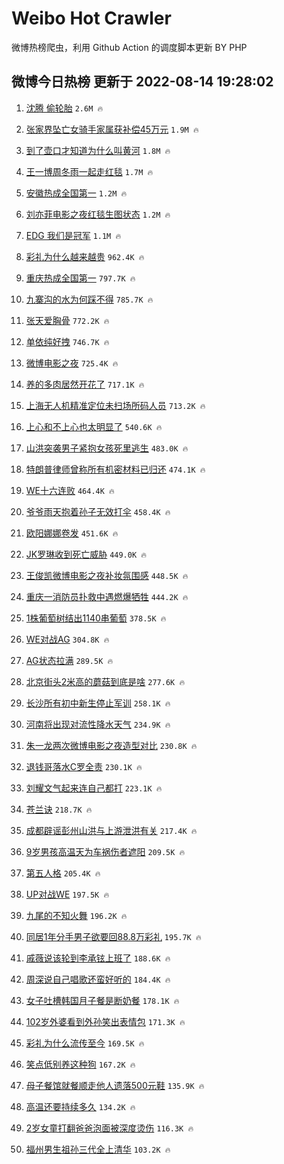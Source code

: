 # Weibo Hot Crawler 



微博热榜爬虫，利用 Github Action 的调度脚本更新 BY PHP 


## 微博今日热榜 更新于 2022-08-14 19:28:02 
1. [沈腾 偷轮胎](https://s.weibo.com/weibo?q=%E6%B2%88%E8%85%BE%20%E5%81%B7%E8%BD%AE%E8%83%8E&Refer=top) `2.6M 🔥` 

1. [张家界坠亡女骑手家属获补偿45万元](https://s.weibo.com/weibo?q=%23%E5%BC%A0%E5%AE%B6%E7%95%8C%E5%9D%A0%E4%BA%A1%E5%A5%B3%E9%AA%91%E6%89%8B%E5%AE%B6%E5%B1%9E%E8%8E%B7%E8%A1%A5%E5%81%BF45%E4%B8%87%E5%85%83%23&Refer=top) `1.9M 🔥` 

1. [到了壶口才知道为什么叫黄河](https://s.weibo.com/weibo?q=%23%E5%88%B0%E4%BA%86%E5%A3%B6%E5%8F%A3%E6%89%8D%E7%9F%A5%E9%81%93%E4%B8%BA%E4%BB%80%E4%B9%88%E5%8F%AB%E9%BB%84%E6%B2%B3%23&Refer=top) `1.8M 🔥` 

1. [王一博周冬雨一起走红毯](https://s.weibo.com/weibo?q=%23%E7%8E%8B%E4%B8%80%E5%8D%9A%E5%91%A8%E5%86%AC%E9%9B%A8%E4%B8%80%E8%B5%B7%E8%B5%B0%E7%BA%A2%E6%AF%AF%23&Refer=top) `1.7M 🔥` 

1. [安徽热成全国第一](https://s.weibo.com/weibo?q=%23%E5%AE%89%E5%BE%BD%E7%83%AD%E6%88%90%E5%85%A8%E5%9B%BD%E7%AC%AC%E4%B8%80%23&Refer=top) `1.2M 🔥` 

1. [刘亦菲电影之夜红毯生图状态](https://s.weibo.com/weibo?q=%23%E5%88%98%E4%BA%A6%E8%8F%B2%E7%94%B5%E5%BD%B1%E4%B9%8B%E5%A4%9C%E7%BA%A2%E6%AF%AF%E7%94%9F%E5%9B%BE%E7%8A%B6%E6%80%81%23&Refer=top) `1.2M 🔥` 

1. [EDG 我们是冠军](https://s.weibo.com/weibo?q=EDG%20%E6%88%91%E4%BB%AC%E6%98%AF%E5%86%A0%E5%86%9B&Refer=top) `1.1M 🔥` 

1. [彩礼为什么越来越贵](https://s.weibo.com/weibo?q=%23%E5%BD%A9%E7%A4%BC%E4%B8%BA%E4%BB%80%E4%B9%88%E8%B6%8A%E6%9D%A5%E8%B6%8A%E8%B4%B5%23&Refer=top) `962.4K 🔥` 

1. [重庆热成全国第一](https://s.weibo.com/weibo?q=%23%E9%87%8D%E5%BA%86%E7%83%AD%E6%88%90%E5%85%A8%E5%9B%BD%E7%AC%AC%E4%B8%80%23&Refer=top) `797.7K 🔥` 

1. [九寨沟的水为何踩不得](https://s.weibo.com/weibo?q=%23%E4%B9%9D%E5%AF%A8%E6%B2%9F%E7%9A%84%E6%B0%B4%E4%B8%BA%E4%BD%95%E8%B8%A9%E4%B8%8D%E5%BE%97%23&Refer=top) `785.7K 🔥` 

1. [张天爱胸骨](https://s.weibo.com/weibo?q=%23%E5%BC%A0%E5%A4%A9%E7%88%B1%E8%83%B8%E9%AA%A8%23&Refer=top) `772.2K 🔥` 

1. [单依纯好拽](https://s.weibo.com/weibo?q=%23%E5%8D%95%E4%BE%9D%E7%BA%AF%E5%A5%BD%E6%8B%BD%23&Refer=top) `746.7K 🔥` 

1. [微博电影之夜](https://s.weibo.com/weibo?q=%E5%BE%AE%E5%8D%9A%E7%94%B5%E5%BD%B1%E4%B9%8B%E5%A4%9C&Refer=top) `725.4K 🔥` 

1. [养的多肉居然开花了](https://s.weibo.com/weibo?q=%23%E5%85%BB%E7%9A%84%E5%A4%9A%E8%82%89%E5%B1%85%E7%84%B6%E5%BC%80%E8%8A%B1%E4%BA%86%23&Refer=top) `717.1K 🔥` 

1. [上海无人机精准定位未扫场所码人员](https://s.weibo.com/weibo?q=%23%E4%B8%8A%E6%B5%B7%E6%97%A0%E4%BA%BA%E6%9C%BA%E7%B2%BE%E5%87%86%E5%AE%9A%E4%BD%8D%E6%9C%AA%E6%89%AB%E5%9C%BA%E6%89%80%E7%A0%81%E4%BA%BA%E5%91%98%23&Refer=top) `713.2K 🔥` 

1. [上心和不上心也太明显了](https://s.weibo.com/weibo?q=%23%E4%B8%8A%E5%BF%83%E5%92%8C%E4%B8%8D%E4%B8%8A%E5%BF%83%E4%B9%9F%E5%A4%AA%E6%98%8E%E6%98%BE%E4%BA%86%23&Refer=top) `540.6K 🔥` 

1. [山洪突袭男子紧抱女孩死里逃生](https://s.weibo.com/weibo?q=%23%E5%B1%B1%E6%B4%AA%E7%AA%81%E8%A2%AD%E7%94%B7%E5%AD%90%E7%B4%A7%E6%8A%B1%E5%A5%B3%E5%AD%A9%E6%AD%BB%E9%87%8C%E9%80%83%E7%94%9F%23&Refer=top) `483.0K 🔥` 

1. [特朗普律师曾称所有机密材料已归还](https://s.weibo.com/weibo?q=%23%E7%89%B9%E6%9C%97%E6%99%AE%E5%BE%8B%E5%B8%88%E6%9B%BE%E7%A7%B0%E6%89%80%E6%9C%89%E6%9C%BA%E5%AF%86%E6%9D%90%E6%96%99%E5%B7%B2%E5%BD%92%E8%BF%98%23&Refer=top) `474.1K 🔥` 

1. [WE十六连败](https://s.weibo.com/weibo?q=%23WE%E5%8D%81%E5%85%AD%E8%BF%9E%E8%B4%A5%23&Refer=top) `464.4K 🔥` 

1. [爷爷雨天抱着孙子无效打伞](https://s.weibo.com/weibo?q=%23%E7%88%B7%E7%88%B7%E9%9B%A8%E5%A4%A9%E6%8A%B1%E7%9D%80%E5%AD%99%E5%AD%90%E6%97%A0%E6%95%88%E6%89%93%E4%BC%9E%23&Refer=top) `458.4K 🔥` 

1. [欧阳娜娜卷发](https://s.weibo.com/weibo?q=%23%E6%AC%A7%E9%98%B3%E5%A8%9C%E5%A8%9C%E5%8D%B7%E5%8F%91%23&Refer=top) `451.6K 🔥` 

1. [JK罗琳收到死亡威胁](https://s.weibo.com/weibo?q=%23JK%E7%BD%97%E7%90%B3%E6%94%B6%E5%88%B0%E6%AD%BB%E4%BA%A1%E5%A8%81%E8%83%81%23&Refer=top) `449.0K 🔥` 

1. [王俊凯微博电影之夜补妆氛围感](https://s.weibo.com/weibo?q=%23%E7%8E%8B%E4%BF%8A%E5%87%AF%E5%BE%AE%E5%8D%9A%E7%94%B5%E5%BD%B1%E4%B9%8B%E5%A4%9C%E8%A1%A5%E5%A6%86%E6%B0%9B%E5%9B%B4%E6%84%9F%23&Refer=top) `448.5K 🔥` 

1. [重庆一消防员扑救中遇燃爆牺牲](https://s.weibo.com/weibo?q=%23%E9%87%8D%E5%BA%86%E4%B8%80%E6%B6%88%E9%98%B2%E5%91%98%E6%89%91%E6%95%91%E4%B8%AD%E9%81%87%E7%87%83%E7%88%86%E7%89%BA%E7%89%B2%23&Refer=top) `444.2K 🔥` 

1. [1株葡萄树结出1140串葡萄](https://s.weibo.com/weibo?q=%231%E6%A0%AA%E8%91%A1%E8%90%84%E6%A0%91%E7%BB%93%E5%87%BA1140%E4%B8%B2%E8%91%A1%E8%90%84%23&Refer=top) `378.5K 🔥` 

1. [WE对战AG](https://s.weibo.com/weibo?q=%23WE%E5%AF%B9%E6%88%98AG%23&Refer=top) `304.8K 🔥` 

1. [AG状态拉满](https://s.weibo.com/weibo?q=%23AG%E7%8A%B6%E6%80%81%E6%8B%89%E6%BB%A1%23&Refer=top) `289.5K 🔥` 

1. [北京街头2米高的蘑菇到底是啥](https://s.weibo.com/weibo?q=%23%E5%8C%97%E4%BA%AC%E8%A1%97%E5%A4%B42%E7%B1%B3%E9%AB%98%E7%9A%84%E8%98%91%E8%8F%87%E5%88%B0%E5%BA%95%E6%98%AF%E5%95%A5%23&Refer=top) `277.6K 🔥` 

1. [长沙所有初中新生停止军训](https://s.weibo.com/weibo?q=%23%E9%95%BF%E6%B2%99%E6%89%80%E6%9C%89%E5%88%9D%E4%B8%AD%E6%96%B0%E7%94%9F%E5%81%9C%E6%AD%A2%E5%86%9B%E8%AE%AD%23&Refer=top) `258.1K 🔥` 

1. [河南将出现对流性降水天气](https://s.weibo.com/weibo?q=%23%E6%B2%B3%E5%8D%97%E5%B0%86%E5%87%BA%E7%8E%B0%E5%AF%B9%E6%B5%81%E6%80%A7%E9%99%8D%E6%B0%B4%E5%A4%A9%E6%B0%94%23&Refer=top) `234.9K 🔥` 

1. [朱一龙两次微博电影之夜造型对比](https://s.weibo.com/weibo?q=%23%E6%9C%B1%E4%B8%80%E9%BE%99%E4%B8%A4%E6%AC%A1%E5%BE%AE%E5%8D%9A%E7%94%B5%E5%BD%B1%E4%B9%8B%E5%A4%9C%E9%80%A0%E5%9E%8B%E5%AF%B9%E6%AF%94%23&Refer=top) `230.8K 🔥` 

1. [退钱哥落水C罗全责](https://s.weibo.com/weibo?q=%23%E9%80%80%E9%92%B1%E5%93%A5%E8%90%BD%E6%B0%B4C%E7%BD%97%E5%85%A8%E8%B4%A3%23&Refer=top) `230.1K 🔥` 

1. [刘耀文气起来连自己都打](https://s.weibo.com/weibo?q=%23%E5%88%98%E8%80%80%E6%96%87%E6%B0%94%E8%B5%B7%E6%9D%A5%E8%BF%9E%E8%87%AA%E5%B7%B1%E9%83%BD%E6%89%93%23&Refer=top) `223.1K 🔥` 

1. [苍兰诀](https://s.weibo.com/weibo?q=%23%E8%8B%8D%E5%85%B0%E8%AF%80%23&Refer=top) `218.7K 🔥` 

1. [成都辟谣彭州山洪与上游泄洪有关](https://s.weibo.com/weibo?q=%23%E6%88%90%E9%83%BD%E8%BE%9F%E8%B0%A3%E5%BD%AD%E5%B7%9E%E5%B1%B1%E6%B4%AA%E4%B8%8E%E4%B8%8A%E6%B8%B8%E6%B3%84%E6%B4%AA%E6%9C%89%E5%85%B3%23&Refer=top) `217.4K 🔥` 

1. [9岁男孩高温天为车祸伤者遮阳](https://s.weibo.com/weibo?q=%239%E5%B2%81%E7%94%B7%E5%AD%A9%E9%AB%98%E6%B8%A9%E5%A4%A9%E4%B8%BA%E8%BD%A6%E7%A5%B8%E4%BC%A4%E8%80%85%E9%81%AE%E9%98%B3%23&Refer=top) `209.5K 🔥` 

1. [第五人格](https://s.weibo.com/weibo?q=%23%E7%AC%AC%E4%BA%94%E4%BA%BA%E6%A0%BC%23&Refer=top) `205.4K 🔥` 

1. [UP对战WE](https://s.weibo.com/weibo?q=%23UP%E5%AF%B9%E6%88%98WE%23&Refer=top) `197.5K 🔥` 

1. [九尾的不知火舞](https://s.weibo.com/weibo?q=%23%E4%B9%9D%E5%B0%BE%E7%9A%84%E4%B8%8D%E7%9F%A5%E7%81%AB%E8%88%9E%23&Refer=top) `196.2K 🔥` 

1. [同居1年分手男子欲要回88.8万彩礼](https://s.weibo.com/weibo?q=%23%E5%90%8C%E5%B1%851%E5%B9%B4%E5%88%86%E6%89%8B%E7%94%B7%E5%AD%90%E6%AC%B2%E8%A6%81%E5%9B%9E88.8%E4%B8%87%E5%BD%A9%E7%A4%BC%23&Refer=top) `195.7K 🔥` 

1. [戚薇说该轮到李承铉上班了](https://s.weibo.com/weibo?q=%E6%88%9A%E8%96%87%E8%AF%B4%E8%AF%A5%E8%BD%AE%E5%88%B0%E6%9D%8E%E6%89%BF%E9%93%89%E4%B8%8A%E7%8F%AD%E4%BA%86&Refer=top) `188.6K 🔥` 

1. [周深说自己唱歌还蛮好听的](https://s.weibo.com/weibo?q=%23%E5%91%A8%E6%B7%B1%E8%AF%B4%E8%87%AA%E5%B7%B1%E5%94%B1%E6%AD%8C%E8%BF%98%E8%9B%AE%E5%A5%BD%E5%90%AC%E7%9A%84%23&Refer=top) `184.4K 🔥` 

1. [女子吐槽韩国月子餐是断奶餐](https://s.weibo.com/weibo?q=%23%E5%A5%B3%E5%AD%90%E5%90%90%E6%A7%BD%E9%9F%A9%E5%9B%BD%E6%9C%88%E5%AD%90%E9%A4%90%E6%98%AF%E6%96%AD%E5%A5%B6%E9%A4%90%23&Refer=top) `178.1K 🔥` 

1. [102岁外婆看到外孙笑出表情包](https://s.weibo.com/weibo?q=%23102%E5%B2%81%E5%A4%96%E5%A9%86%E7%9C%8B%E5%88%B0%E5%A4%96%E5%AD%99%E7%AC%91%E5%87%BA%E8%A1%A8%E6%83%85%E5%8C%85%23&Refer=top) `171.3K 🔥` 

1. [彩礼为什么流传至今](https://s.weibo.com/weibo?q=%23%E5%BD%A9%E7%A4%BC%E4%B8%BA%E4%BB%80%E4%B9%88%E6%B5%81%E4%BC%A0%E8%87%B3%E4%BB%8A%23&Refer=top) `169.5K 🔥` 

1. [笑点低别养这种狗](https://s.weibo.com/weibo?q=%23%E7%AC%91%E7%82%B9%E4%BD%8E%E5%88%AB%E5%85%BB%E8%BF%99%E7%A7%8D%E7%8B%97%23&Refer=top) `167.2K 🔥` 

1. [母子餐馆就餐顺走他人遗落500元鞋](https://s.weibo.com/weibo?q=%23%E6%AF%8D%E5%AD%90%E9%A4%90%E9%A6%86%E5%B0%B1%E9%A4%90%E9%A1%BA%E8%B5%B0%E4%BB%96%E4%BA%BA%E9%81%97%E8%90%BD500%E5%85%83%E9%9E%8B%23&Refer=top) `135.9K 🔥` 

1. [高温还要持续多久](https://s.weibo.com/weibo?q=%23%E9%AB%98%E6%B8%A9%E8%BF%98%E8%A6%81%E6%8C%81%E7%BB%AD%E5%A4%9A%E4%B9%85%23&Refer=top) `134.2K 🔥` 

1. [2岁女童打翻爸爸泡面被深度烫伤](https://s.weibo.com/weibo?q=%232%E5%B2%81%E5%A5%B3%E7%AB%A5%E6%89%93%E7%BF%BB%E7%88%B8%E7%88%B8%E6%B3%A1%E9%9D%A2%E8%A2%AB%E6%B7%B1%E5%BA%A6%E7%83%AB%E4%BC%A4%23&Refer=top) `116.3K 🔥` 

1. [福州男生祖孙三代全上清华](https://s.weibo.com/weibo?q=%23%E7%A6%8F%E5%B7%9E%E7%94%B7%E7%94%9F%E7%A5%96%E5%AD%99%E4%B8%89%E4%BB%A3%E5%85%A8%E4%B8%8A%E6%B8%85%E5%8D%8E%23&Refer=top) `103.2K 🔥` 

